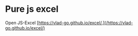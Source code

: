 # Pure js excel

Open JS-Excel [https://vlad-go.github.io/excel/.](/https://vlad-go.github.io/excel/)
